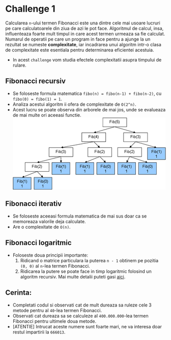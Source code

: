 # Challenge 1
Calcularea `n`-ului termen Fibonacci este una dintre cele mai usoare lucruri pe care calculatoarele din ziua de azi le pot face.
Algoritmul de calcul, insa, influenteaza foarte mult timpul in care acest termen urmeaza sa fie calculat. Numarul de operatii
pe care un program in face pentru a ajunge la un rezultat se numeste **complexitate**, iar incadrarea unui algoritm intr-o clasa
de complexitate este esentiala pentru determinarea eficientei acestuia.

* In acest `challenge` vom studia efectele complexitatii asupra timpului de rulare.

## Fibonacci recursiv
  * Se foloseste formula matematica `fibo(n) = fibo(n-1) + fibo(n-2)`, cu `fibo(0) = fibo(1) = 1`.
  * Analiza acestui algoritm ii ofera de complexitate de `O(2^n)`.
  * Acest lucru se poate observa din arborele de mai jos, unde se evalueaza de mai multe ori aceeasi functie.
  ![Fibo-Recursiv](fibo_recursiv.png)
  
## Fibonacci iterativ
  * Se foloseste aceeasi formula matematica de mai sus doar ca se memoreaza valorile deja calculate.
  * Are o complexitate de `O(n)`.
## Fibonacci logaritmic
  * Foloseste doua principii importante:
    1. Ridicand o matrice particulara la puterea `n - 1` obtinem pe pozitia `(0, 0)` al `n`-lea termen Fibonacci.
    2. Ridicarea la putere se poate face in timp logaritmic folosind un algoritm recursiv. Mai multe detalii puteti gasi [aici](https://en.wikipedia.org/wiki/Exponentiation_by_squaring).
## Cerinta:
  * Completati codul si observati cat de mult dureaza sa ruleze cele 3 metode pentru al `40`-lea termen Fibonacci.
  * Observati cat dureaza sa se calculeze al `400.000.000`-lea termen Fibonacci pentru ultimele doua metode.
  * [ATENTIE] Intrucat aceste numere sunt foarte mari, ne va interesa doar restul impartirii la `666013`.

